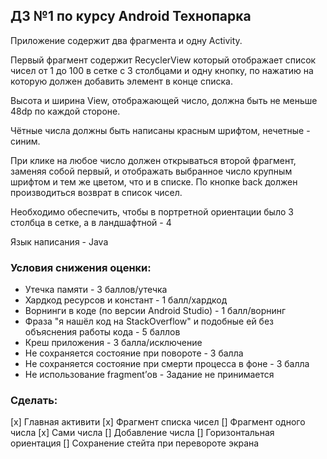 ## ДЗ №1 по курсу Android Технопарка

Приложение содержит два фрагмента и одну Activity.

Первый фрагмент содержит RecyclerView который отображает список чисел от 1 до 100 в сетке с 3 столбцами и одну кнопку, по нажатию на которую должен добавить элемент в конце списка.

Высота и ширина View, отображающей число, должна быть не меньше 48dp по каждой стороне.

Чётные числа должны быть написаны красным шрифтом, нечетные - синим.

При клике на любое число должен открываться второй фрагмент, заменяя собой первый, и отображать выбранное число крупным шрифтом и тем же цветом, что и в списке. По кнопке back должен производиться возврат в список чисел.

Необходимо обеспечить, чтобы в портретной ориентации было 3 столбца в сетке, а в ландшафтной - 4


Язык написания - Java

### Условия снижения оценки:

* Утечка памяти - 3 баллов/утечка
* Хардкод ресурсов и констант - 1 балл/хардкод
* Ворнинги в коде (по версии Android Studio) - 1 балл/ворнинг
* Фраза "я нашёл код на StackOverflow" и подобные ей без объяснения работы кода - 5 баллов
* Креш приложения - 3 балла/исключение
* Не сохраняется состояние при повороте - 3 балла
* Не сохраняется состояние при смерти процесса в фоне - 3 балла
* Не использование fragment’ов - Задание не принимается

### Сделать:
[x] Главная активити
[x] Фрагмент списка чисел
[] Фрагмент одного числа
[x] Сами числа
[] Добавление числа
[] Горизонтальная ориентация
[] Сохранение стейта при перевороте экрана
